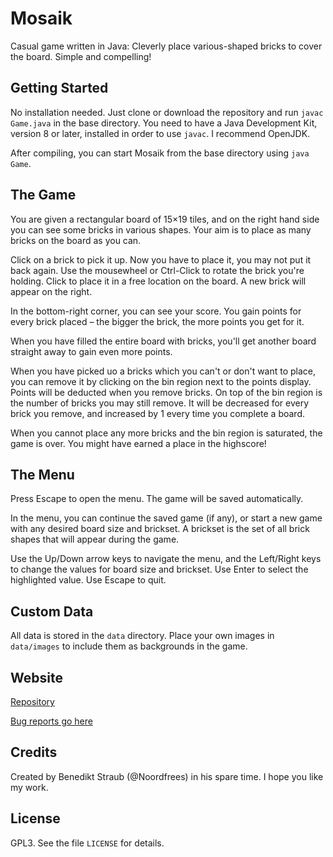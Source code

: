 # Mosaik
Casual game written in Java: Cleverly place various-shaped bricks to cover the board. Simple and compelling!

## Getting Started

No installation needed. Just clone or download the repository and run `javac Game.java` in the base directory. You need to have a Java Development Kit, version 8 or later, installed in order to use `javac`. I recommend OpenJDK.

After compiling, you can start Mosaik from the base directory using `java Game`.

## The Game

You are given a rectangular board of 15×19 tiles, and on the right hand side you can see some bricks in various shapes. Your aim is to place as many bricks on the board as you can.

Click on a brick to pick it up. Now you have to place it, you may not put it back again. Use the mousewheel or Ctrl-Click to rotate the brick you're holding. Click to place it in a free location on the board. A new brick will appear on the right.

In the bottom-right corner, you can see your score. You gain points for every brick placed – the bigger the brick, the more points you get for it.

When you have filled the entire board with bricks, you'll get another board straight away to gain even more points.

When you have picked uo a bricks which you can't or don't want to place, you can remove it by clicking on the bin region next to the points display. Points will be deducted when you remove bricks. On top of the bin region is the number of bricks you may still remove. It will be decreased for every brick you remove, and increased by 1 every time you complete a board.

When you cannot place any more bricks and the bin region is saturated, the game is over. You might have earned a place in the highscore!

## The Menu

Press Escape to open the menu. The game will be saved automatically.

In the menu, you can continue the saved game (if any), or start a new game with any desired board size and brickset. A brickset is the set of all brick shapes that will appear during the game.

Use the Up/Down arrow keys to navigate the menu, and the Left/Right keys to change the values for board size and brickset. Use Enter to select the highlighted value. Use Escape to quit.

## Custom Data

All data is stored in the `data` directory. Place your own images in `data/images` to include them as backgrounds in the game.

## Website

[Repository](https://github.com/Noordfrees/Mosaik)

[Bug reports go here](https://github.com/Noordfrees/Mosaik/issues)

## Credits

Created by Benedikt Straub (@Noordfrees) in his spare time. I hope you like my work.

## License

GPL3. See the file `LICENSE` for details.
